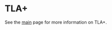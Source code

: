 # TLA+

See the
[main](http://research.microsoft.com/en-us/um/people/lamport/tla/tla.html)
page for more information on TLA+.
